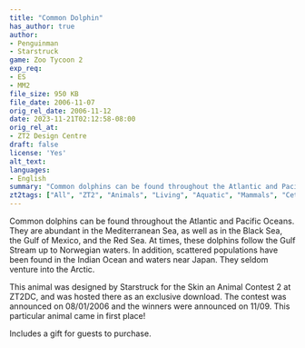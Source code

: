 ```yaml
---
title: "Common Dolphin"
has_author: true
author:
- Penguinman
- Starstruck
game: Zoo Tycoon 2
exp_req:
- ES
- MM2
file_size: 950 KB
file_date: 2006-11-07
orig_rel_date: 2006-11-12
date: 2023-11-21T02:12:58-08:00
orig_rel_at: 
- ZT2 Design Centre
draft: false
license: 'Yes'
alt_text: 
languages:
- English
summary: "Common dolphins can be found throughout the Atlantic and Pacific Oceans."
zt2tags: ["All", "ZT2", "Animals", "Living", "Aquatic", "Mammals", "Cetaceans"  ]
---
```

Common dolphins can be found throughout the Atlantic and Pacific Oceans. They are abundant in the Mediterranean Sea, as well as in the Black Sea, the Gulf of Mexico, and the Red Sea. At times, these dolphins follow the Gulf Stream up to Norwegian waters. In addition, scattered populations have been found in the Indian Ocean and waters near Japan. They seldom venture into the Arctic.

This animal was designed by Starstruck for the Skin an Animal Contest 2 at ZT2DC, and was hosted there as an exclusive download. The contest was announced on 08/01/2006 and the winners were announced on 11/09. This particular animal came in first place!

Includes a gift for guests to purchase.